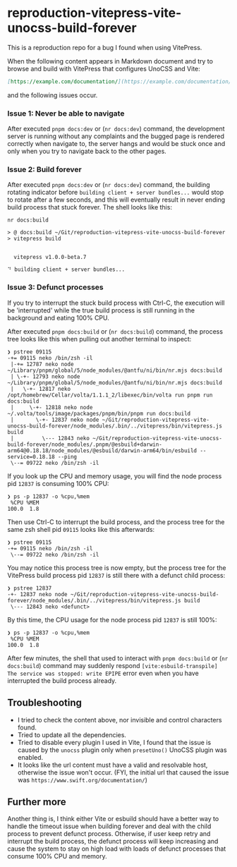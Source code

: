 # reproduction-vitepress-vite-unocss-build-forever

This is a reproduction repo for a bug I found when using VitePress.

When the following content appears in Markdown document and try to browse and build with VitePress that configures UnoCSS and Vite:

```markdown
[https://example.com/documentation/](https://example.com/documentation/)
```

and the following issues occur.

### Issue 1: Never be able to navigate

After executed `pnpm docs:dev` or (`nr docs:dev`) command, the development server is running without any complaints and the bugged page is rendered correctly when navigate to, the server hangs and would be stuck once and only when you try to navigate back to the other pages.

### Issue 2: Build forever

After executed `pnpm docs:dev` or (`nr docs:dev`) command, the building rotating indicator before `building client + server bundles...` would stop to rotate after a few seconds, and this will eventually result in never ending build process that stuck forever. The shell looks like this:

```shell
nr docs:build

> @ docs:build ~/Git/reproduction-vitepress-vite-unocss-build-forever
> vitepress build


  vitepress v1.0.0-beta.7

⠙ building client + server bundles...
```

### Issue 3: Defunct processes

If you try to interrupt the stuck build process with Ctrl-C, the execution will be 'interrupted' while the true build process is still running in the background and eating 100% CPU.

After executed `pnpm docs:build` or (`nr docs:build`) command, the process tree looks like this when pulling out another terminal to inspect:

```shell
❯ pstree 09115
-+= 09115 neko /bin/zsh -il
 |-+= 12787 neko node ~/Library/pnpm/global/5/node_modules/@antfu/ni/bin/nr.mjs docs:build
 | \-+- 12793 neko node ~/Library/pnpm/global/5/node_modules/@antfu/ni/bin/nr.mjs docs:build
 |   \-+- 12817 neko /opt/homebrew/Cellar/volta/1.1.1_2/libexec/bin/volta run pnpm run docs:build
 |     \-+- 12818 neko node ~/.volta/tools/image/packages/pnpm/bin/pnpm run docs:build
 |       \-+- 12837 neko node ~/Git/reproduction-vitepress-vite-unocss-build-forever/node_modules/.bin/../vitepress/bin/vitepress.js build
 |         \--- 12843 neko ~/Git/reproduction-vitepress-vite-unocss-build-forever/node_modules/.pnpm/@esbuild+darwin-arm64@0.18.18/node_modules/@esbuild/darwin-arm64/bin/esbuild --service=0.18.18 --ping
 \--= 09722 neko /bin/zsh -il
```

If you look up the CPU and memory usage, you will find the node process pid `12837` is consuming 100% CPU:

```shell
❯ ps -p 12837 -o %cpu,%mem
 %CPU %MEM
100.0  1.8
```

Then use Ctrl-C to interrupt the build process, and the process tree for the same zsh shell pid `09115` looks like this afterwards:

```shell
❯ pstree 09115
-+= 09115 neko /bin/zsh -il
 \--= 09722 neko /bin/zsh -il
```

You may notice this process tree is now empty, but the process tree for the VitePress build process pid `12837` is still there with a defunct child process:

```shell
❯ pstree 12837
-+- 12837 neko node ~/Git/reproduction-vitepress-vite-unocss-build-forever/node_modules/.bin/../vitepress/bin/vitepress.js build
 \--- 12843 neko <defunct>
```

By this time, the CPU usage for the node process pid `12837` is still 100%:

```shell
❯ ps -p 12837 -o %cpu,%mem
 %CPU %MEM
100.0  1.8
```

After few minutes, the shell that used to interact with `pnpm docs:build` or (`nr docs:build`) command may suddenly respond `[vite:esbuild-transpile] The service was stopped: write EPIPE` error even when you have interrupted the build process already.

## Troubleshooting

- I tried to check the content above, nor invisible and control characters found.
- Tried to update all the dependencies.
- Tried to disable every plugin I used in Vite, I found that the issue is caused by the `unocss` plugin only when `presetUno()` UnoCSS plugin was enabled.
- It looks like the url content must have a valid and resolvable host, otherwise the issue won't occur. (FYI, the initial url that caused the issue was `https://www.swift.org/documentation/`)

## Further more

Another thing is, I think either Vite or esbuild should have a better way to handle the timeout issue when building forever and deal with the child process to prevent defunct process. Otherwise, if user keep retry and interrupt the build process, the defunct process will keep increasing and cause the system to stay on high load with loads of defunct processes that consume 100% CPU and memory.
